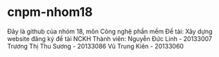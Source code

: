 # cnpm-nhom18
Đây là github của nhóm 18, môn Công nghệ phần mềm
Đề tài: Xây dựng website đăng ký đề tài NCKH
Thành viên: 
Nguyễn Đức Linh - 20133007
Trương Thị Thu Sương - 20133086
Vũ Trung Kiên - 20133060
